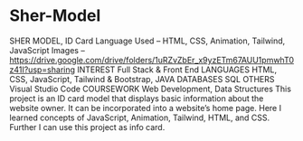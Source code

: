 # Sher-Model
 SHER MODEL, ID Card Language Used – HTML, CSS, Animation, Tailwind, JavaScript Images – https://drive.google.com/drive/folders/1uRZvZbEr_x9yzETm67AUU1pmwhT0z41I?usp=sharing INTEREST Full Stack & Front End LANGUAGES HTML, CSS, JavaScript, Tailwind & Bootstrap, JAVA DATABASES SQL OTHERS Visual Studio Code COURSEWORK Web Development, Data Structures This project is an ID card model that displays basic information about the website owner. It can be  incorporated into a website’s home page. Here I learned concepts of JavaScript, Animation, Tailwind,  HTML, and CSS. Further I can use this project as info card.
